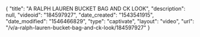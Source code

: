 {
    "title": "A RALPH LAUREN BUCKET BAG AND CK LOOK",
    "description": null,
    "videoid": "184597927",
    "date_created": "1543541915",
    "date_modified": "1546466829",
    "type": "captivate",
    "layout": "video",
    "url": "\/v\/a-ralph-lauren-bucket-bag-and-ck-look\/184597927"
}